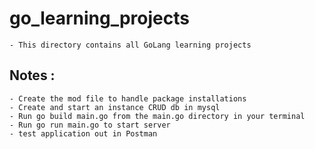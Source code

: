# go_learning_projects

    - This directory contains all GoLang learning projects

## Notes :

    - Create the mod file to handle package installations
    - Create and start an instance CRUD db in mysql
    - Run go build main.go from the main.go directory in your terminal
    - Run go run main.go to start server
    - test application out in Postman
